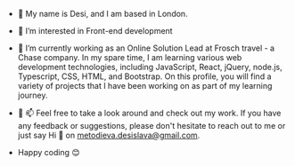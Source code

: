 - 👋 My name is Desi, and I am based in London.

- 👀 I’m interested in Front-end development

- 🌱 I’m currently working as an Online Solution Lead at Frosch travel - a Chase company. In my spare time, I am learning various web development technologies, including JavaScript, React, jQuery, node.js, Typescript, CSS, HTML, and Bootstrap. On this profile, you will find a variety of projects that I have been working on as part of my learning journey. 

-  💬 📫 Feel free to take a look around and check out my work. If you have any feedback or suggestions, please don't hesitate to reach out to me or just say Hi 👋 on metodieva.desislava@gmail.com. 

-  Happy coding 😊





